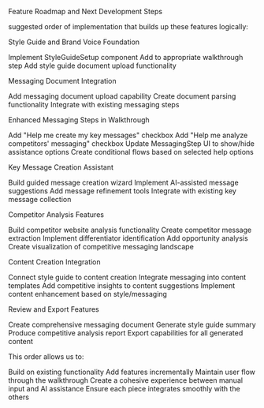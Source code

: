 Feature Roadmap and Next Development Steps

suggested order of implementation that builds up these features logically:

Style Guide and Brand Voice Foundation

Implement StyleGuideSetup component
Add to appropriate walkthrough step
Add style guide document upload functionality


Messaging Document Integration

Add messaging document upload capability
Create document parsing functionality
Integrate with existing messaging steps


Enhanced Messaging Steps in Walkthrough

Add "Help me create my key messages" checkbox
Add "Help me analyze competitors' messaging" checkbox
Update MessagingStep UI to show/hide assistance options
Create conditional flows based on selected help options


Key Message Creation Assistant

Build guided message creation wizard
Implement AI-assisted message suggestions
Add message refinement tools
Integrate with existing key message collection


Competitor Analysis Features

Build competitor website analysis functionality
Create competitor message extraction
Implement differentiator identification
Add opportunity analysis
Create visualization of competitive messaging landscape


Content Creation Integration

Connect style guide to content creation
Integrate messaging into content templates
Add competitive insights to content suggestions
Implement content enhancement based on style/messaging


Review and Export Features

Create comprehensive messaging document
Generate style guide summary
Produce competitive analysis report
Export capabilities for all generated content



This order allows us to:

Build on existing functionality
Add features incrementally
Maintain user flow through the walkthrough
Create a cohesive experience between manual input and AI assistance
Ensure each piece integrates smoothly with the others